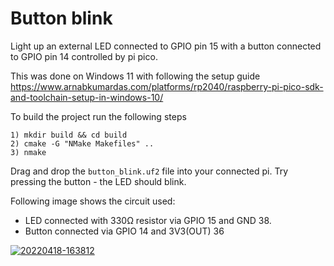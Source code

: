 # Button blink

Light up an external LED connected to GPIO pin 15 with a button connected to GPIO pin 14 controlled by pi pico.

This was done on Windows 11 with following the setup guide https://www.arnabkumardas.com/platforms/rp2040/raspberry-pi-pico-sdk-and-toolchain-setup-in-windows-10/ 

To build the project run the following steps

```
1) mkdir build && cd build
2) cmake -G "NMake Makefiles" ..
3) nmake
```

Drag and drop the ```button_blink.uf2``` file into your connected pi. Try pressing the button - the LED should blink.



Following image shows the circuit used:

* LED connected with 330Ω resistor via GPIO 15 and GND 38.
* Button connected via GPIO 14 and 3V3(OUT) 36

<a href="https://ibb.co/MD1JmW1"><img src="https://i.ibb.co/jvwjSBw/20220418-163812.jpg" alt="20220418-163812" border="0"></a>
